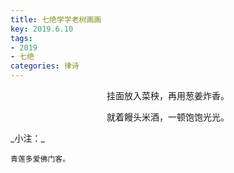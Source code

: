 ```yaml
---
title: 七绝学学老树画画
key: 2019.6.10
tags: 
- 2019
- 七绝
categories: 律诗
---
```


<p align="center">挂面放入菜秧，再用葱姜炸香。
</p>
<p align="center">就着饅头米酒，一顿饱饱光光。
</p>
_小注：_

```
青莲多爱佛门客。
```